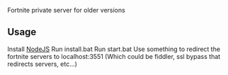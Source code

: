 Fortnite private server for older versions

## Usage
Install [NodeJS](https://nodejs.org/en/)
Run install.bat
Run start.bat
Use something to redirect the fortnite servers to localhost:3551 (Which could be fiddler, ssl bypass that redirects servers, etc...)
